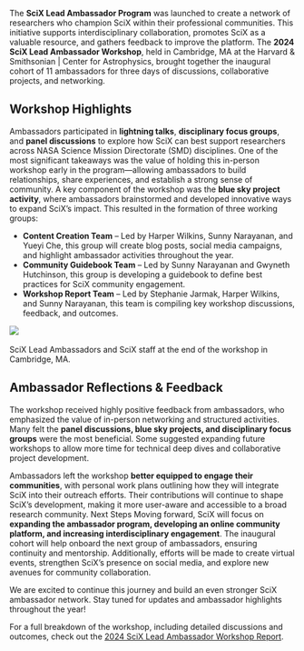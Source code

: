The **SciX Lead Ambassador Program** was launched to create a network of researchers who champion SciX within their professional communities. This initiative supports interdisciplinary collaboration, promotes SciX as a valuable resource, and gathers feedback to improve the platform. The **2024 SciX Lead Ambassador Workshop**, held in Cambridge, MA at the Harvard & Smithsonian \| Center for Astrophysics, brought together the inaugural cohort of 11 ambassadors for three days of discussions, collaborative projects, and networking.

## Workshop Highlights
Ambassadors participated in **lightning talks**, **disciplinary focus groups**, and **panel discussions** to explore how SciX can best support researchers across NASA Science Mission Directorate (SMD) disciplines. One of the most significant takeaways was the value of holding this in-person workshop early in the program—allowing ambassadors to build relationships, share experiences, and establish a strong sense of community.
A key component of the workshop was the **blue sky project activity**, where ambassadors brainstormed and developed innovative ways to expand SciX’s impact. This resulted in the formation of three working groups:
- **Content Creation Team** – Led by Harper Wilkins, Sunny Narayanan, and Yueyi Che, this group will create blog posts, social media campaigns, and highlight ambassador activities throughout the year.
- **Community Guidebook Team** – Led by Sunny Narayanan and Gwyneth Hutchinson, this group is developing a guidebook to define best practices for SciX community engagement.
- **Workshop Report Team** – Led by Stephanie Jarmak, Harper Wilkins, and Sunny Narayanan, this team is compiling key workshop discussions, feedback, and outcomes.

<div class="text-center">
    <img class="img-thumbnail" src="{{ site.baseurl }}/blog/images/scix_ambassador_workshop_image1.png" />
<br>
</div>
<br>
SciX Lead Ambassadors and SciX staff at the end of the workshop in Cambridge, MA. 

## Ambassador Reflections & Feedback
The workshop received highly positive feedback from ambassadors, who emphasized the value of in-person networking and structured activities. Many felt the **panel discussions, blue sky projects, and disciplinary focus groups** were the most beneficial. Some suggested expanding future workshops to allow more time for technical deep dives and collaborative project development.

Ambassadors left the workshop **better equipped to engage their communities**, with personal work plans outlining how they will integrate SciX into their outreach efforts. Their contributions will continue to shape SciX’s development, making it more user-aware and accessible to a broad research community.
Next Steps
Moving forward, SciX will focus on **expanding the ambassador program, developing an online community platform, and increasing interdisciplinary engagement**. The inaugural cohort will help onboard the next group of ambassadors, ensuring continuity and mentorship. Additionally, efforts will be made to create virtual events, strengthen SciX’s presence on social media, and explore new avenues for community collaboration.

We are excited to continue this journey and build an even stronger SciX ambassador network. Stay tuned for updates and ambassador highlights throughout the year!

For a full breakdown of the workshop, including detailed discussions and outcomes, check out the [2024 SciX Lead Ambassador Workshop Report](https://docs.google.com/document/d/1atHuOPGBV9_hIorg-g68Rl-tOm0Dq_KezUdCDT7vyjg/edit?tab=t.0#heading=h.eebbjs6h25xi).


